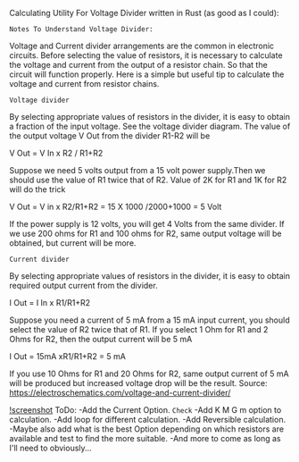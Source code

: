 Calculating Utility For Voltage Divider written in Rust (as good as I could):

	Notes To Understand Voltage Divider:

Voltage and Current divider arrangements are the common in electronic circuits. Before selecting the value of resistors, it is necessary to calculate the voltage and current from the output of a resistor chain. So that the circuit will function properly. Here is a simple but useful tip to calculate the voltage and current from resistor chains.

	Voltage divider

By selecting appropriate values of resistors in the divider, it is easy to obtain a fraction of the input voltage. See the voltage divider diagram. The value of the output voltage V Out from the divider R1-R2 will be

V Out = V In x R2 / R1+R2

Suppose we need 5 volts output from a 15 volt power supply.Then we should use the value of R1 twice that of R2. Value of 2K for R1 and 1K for R2 will do the trick

V Out = V in x R2/R1+R2 = 15 X 1000 /2000+1000 = 5 Volt

If the power supply is 12 volts, you will get 4 Volts from the same divider.
If we use 200 ohms for R1 and 100 ohms for R2, same output voltage will be obtained, but current will be more.

	Current divider

By selecting appropriate values of resistors in the divider, it is easy to obtain required output current from the divider.

I Out = I In x R1/R1+R2

Suppose you need a current of 5 mA from a 15 mA input current, you should select the value of R2 twice that of R1. If you select 1 Ohm for R1 and 2 Ohms for R2, then the output current will be 5 mA

I Out = 15mA xR1/R1+R2 = 5 mA

If you use 10 Ohms for R1 and 20 Ohms for R2, same output current of 5 mA will be produced but increased voltage drop will be the result.		Source: https://electroschematics.com/voltage-and-current-divider/

[!screenshot](Voltage-and-Current-Divider.png)
	ToDo:
	-Add the Current Option. 					```Check```
	-Add K M G m option to calculation.
	-Add loop for different calculation.
	-Add Reversible calculation.
	-Maybe also add what is the best Option depending on which resistors are available and test to find the more suitable.
	-And more to come as long as I'll need to obviously...
